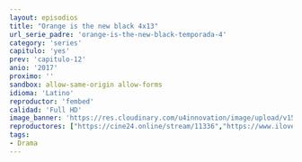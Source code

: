 ```yaml
---
layout: episodios
title: "Orange is the new black 4x13"
url_serie_padre: 'orange-is-the-new-black-temporada-4'
category: 'series'
capitulo: 'yes'
prev: 'capitulo-12'
anio: '2017'
proximo: ''
sandbox: allow-same-origin allow-forms
idioma: 'Latino'
reproductor: 'fembed'
calidad: 'Full HD'
image_banner: 'https://res.cloudinary.com/u4innovation/image/upload/v1565152608/maxresdefault-min_vy9nnj.jpg'
reproductores: ["https://cine24.online/stream/11336","https://www.ilovefembed.best/v/lypq8cn2m0ynzr3"]
tags:
- Drama
---
```











